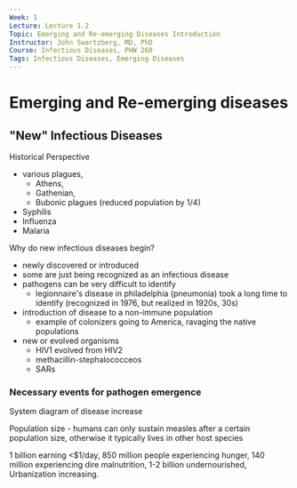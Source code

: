 ```yaml
---
Week: 1
Lecture: Lecture 1.2
Topic: Emerging and Re-emerging Diseases Introduction
Instructor: John Swartzberg, MD, PhD
Course: Infectious Diseases, PHW 260
Tags: Infectious Diseases, Emerging Diseases
---
```


# Emerging and Re-emerging diseases

## "New" Infectious Diseases

Historical Perspective

- various plagues, 
    - Athens, 
    - Gathenian, 
    - Bubonic plagues (reduced population by 1/4)
- Syphilis
- Influenza
- Malaria

Why do new infectious diseases begin?

- newly discovered or introduced
- some are just being recognized as an infectious disease
- pathogens can be very difficult to identify
    - legionnaire's disease in philadelphia (pneumonia) took a long time to identify (recognized in 1976, but realized in 1920s, 30s)
- introduction of disease to a non-immune population
    - example of colonizers going to America, ravaging the native populations
- new or evolved organisms
    - HIV1 evolved from HIV2
    - methacillin-stephalococceos
    - SARs

### Necessary events for pathogen emergence

System diagram of disease increase

Population size - humans can only sustain measles after a certain population size, otherwise it typically lives in other host species

1 billion earning <$1/day, 850 million people experiencing hunger, 140 million experiencing dire malnutrition, 1-2 billion undernourished, Urbanization increasing.